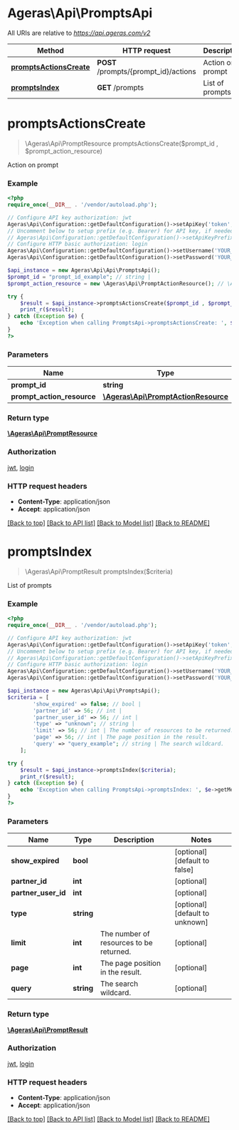# Ageras\Api\PromptsApi

All URIs are relative to *https://api.ageras.com/v2*

Method | HTTP request | Description
------------- | ------------- | -------------
[**promptsActionsCreate**](PromptsApi.md#promptsActionsCreate) | **POST** /prompts/{prompt_id}/actions | Action on prompt
[**promptsIndex**](PromptsApi.md#promptsIndex) | **GET** /prompts | List of prompts


# **promptsActionsCreate**
> \Ageras\Api\PromptResource promptsActionsCreate($prompt_id , $prompt_action_resource)

Action on prompt

### Example
```php
<?php
require_once(__DIR__ . '/vendor/autoload.php');

// Configure API key authorization: jwt
Ageras\Api\Configuration::getDefaultConfiguration()->setApiKey('token', 'YOUR_API_KEY');
// Uncomment below to setup prefix (e.g. Bearer) for API key, if needed
// Ageras\Api\Configuration::getDefaultConfiguration()->setApiKeyPrefix('token', 'Bearer');
// Configure HTTP basic authorization: login
Ageras\Api\Configuration::getDefaultConfiguration()->setUsername('YOUR_USERNAME');
Ageras\Api\Configuration::getDefaultConfiguration()->setPassword('YOUR_PASSWORD');

$api_instance = new Ageras\Api\Api\PromptsApi();
$prompt_id = "prompt_id_example"; // string | 
$prompt_action_resource = new \Ageras\Api\PromptActionResource(); // \Ageras\Api\PromptActionResource | 

try {
    $result = $api_instance->promptsActionsCreate($prompt_id , $prompt_action_resource);
    print_r($result);
} catch (Exception $e) {
    echo 'Exception when calling PromptsApi->promptsActionsCreate: ', $e->getMessage(), PHP_EOL;
}
?>
```

### Parameters

Name | Type | Description  | Notes
------------- | ------------- | ------------- | -------------
 **prompt_id** | **string**|  |
 **prompt_action_resource** | [**\Ageras\Api\PromptActionResource**](../Model/\Ageras\Api\PromptActionResource.md)|  |

### Return type

[**\Ageras\Api\PromptResource**](../Model/PromptResource.md)

### Authorization

[jwt](../../README.md#jwt), [login](../../README.md#login)

### HTTP request headers

 - **Content-Type**: application/json
 - **Accept**: application/json

[[Back to top]](#) [[Back to API list]](../../README.md#documentation-for-api-endpoints) [[Back to Model list]](../../README.md#documentation-for-models) [[Back to README]](../../README.md)

# **promptsIndex**
> \Ageras\Api\PromptResult promptsIndex($criteria)

List of prompts

### Example
```php
<?php
require_once(__DIR__ . '/vendor/autoload.php');

// Configure API key authorization: jwt
Ageras\Api\Configuration::getDefaultConfiguration()->setApiKey('token', 'YOUR_API_KEY');
// Uncomment below to setup prefix (e.g. Bearer) for API key, if needed
// Ageras\Api\Configuration::getDefaultConfiguration()->setApiKeyPrefix('token', 'Bearer');
// Configure HTTP basic authorization: login
Ageras\Api\Configuration::getDefaultConfiguration()->setUsername('YOUR_USERNAME');
Ageras\Api\Configuration::getDefaultConfiguration()->setPassword('YOUR_PASSWORD');

$api_instance = new Ageras\Api\Api\PromptsApi();
$criteria = [
        'show_expired' => false; // bool | 
        'partner_id' => 56; // int | 
        'partner_user_id' => 56; // int | 
        'type' => "unknown"; // string | 
        'limit' => 56; // int | The number of resources to be returned.
        'page' => 56; // int | The page position in the result.
        'query' => "query_example"; // string | The search wildcard.
    ];

try {
    $result = $api_instance->promptsIndex($criteria);
    print_r($result);
} catch (Exception $e) {
    echo 'Exception when calling PromptsApi->promptsIndex: ', $e->getMessage(), PHP_EOL;
}
?>
```

### Parameters

Name | Type | Description  | Notes
------------- | ------------- | ------------- | -------------
 **show_expired** | **bool**|  | [optional] [default to false]
 **partner_id** | **int**|  | [optional]
 **partner_user_id** | **int**|  | [optional]
 **type** | **string**|  | [optional] [default to unknown]
 **limit** | **int**| The number of resources to be returned. | [optional]
 **page** | **int**| The page position in the result. | [optional]
 **query** | **string**| The search wildcard. | [optional]

### Return type

[**\Ageras\Api\PromptResult**](../Model/PromptResult.md)

### Authorization

[jwt](../../README.md#jwt), [login](../../README.md#login)

### HTTP request headers

 - **Content-Type**: application/json
 - **Accept**: application/json

[[Back to top]](#) [[Back to API list]](../../README.md#documentation-for-api-endpoints) [[Back to Model list]](../../README.md#documentation-for-models) [[Back to README]](../../README.md)

